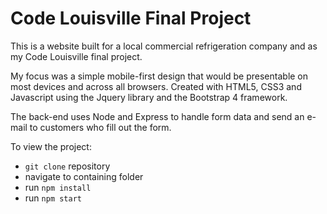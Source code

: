 Code Louisville Final Project
=============================

This is a website built for a local commercial refrigeration company and as my Code Louisville final project.

My focus was a simple mobile-first design that would be presentable on most devices and across all browsers. Created with HTML5, CSS3 and Javascript using the Jquery library and the Bootstrap 4 framework.

The back-end uses Node and Express to handle form data and send an e-mail to customers who fill out the form. 

To view the project:
+ `git clone` repository
+ navigate to containing folder
+ run `npm install`
+ run `npm start`
